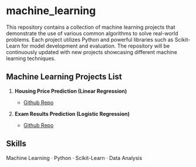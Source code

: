 # machine_learning

This repository contains a collection of machine learning projects that demonstrate the use of various common algorithms to solve real-world problems. Each project utilizes Python and powerful libraries such as Scikit-Learn for model development and evaluation. The repository will be continuously updated with new projects showcasing different machine learning techniques.

## Machine Learning Projects List

1. **Housing Price Prediction (Linear Regression)**
    - [Github Repo](https://github.com/steve-yuan-8276/machine_learning/tree/main/Housing_Price_Prediction(Linear%20Regression))

2. **Exam Results Prediction (Logistic Regression)**
    - [Github Repo](https://github.com/steve-yuan-8276/machine_learning/tree/main/Exam_Results_Prediction(Logistic%20Regression))

## Skills

Machine Learning · Python · Scikit-Learn · Data Analysis